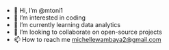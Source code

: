 - 👋 Hi, I’m @mtoni1
- 👀 I’m interested in coding
- 🌱 I’m currently learning data analytics
- 💞️ I’m looking to collaborate on open-source projects
- 📫 How to reach me michellewambaya2@gmail.com

<!---
mtoni1/mtoni1 is a ✨ special ✨ repository because its `README.md` (this file) appears on your GitHub profile.
You can click the Preview link to take a look at your changes.
--->

